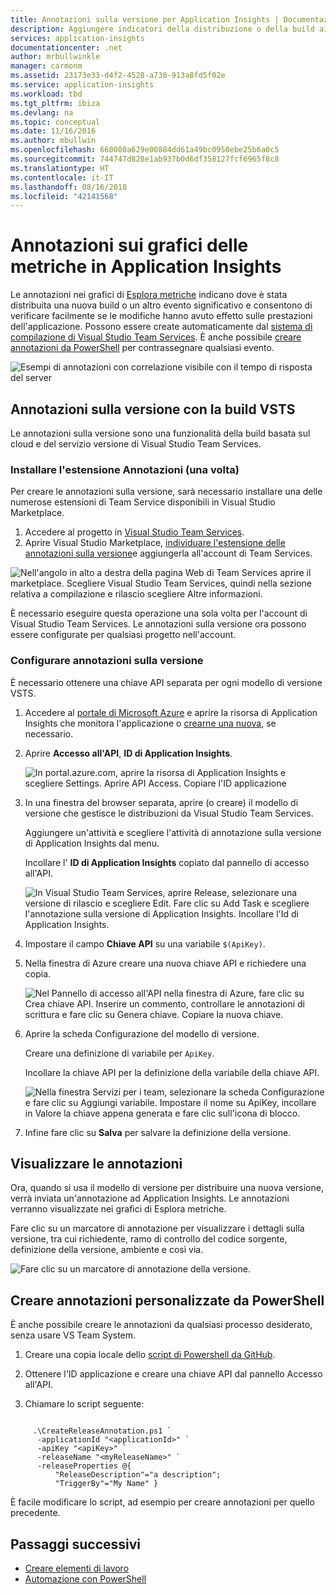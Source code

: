 ```yaml
---
title: Annotazioni sulla versione per Application Insights | Documentazione Microsoft
description: Aggiungere indicatori della distribuzione o della build ai grafici di Esplora metriche in Application Insights.
services: application-insights
documentationcenter: .net
author: mrbullwinkle
manager: carmonm
ms.assetid: 23173e33-d4f2-4528-a730-913a8fd5f02e
ms.service: application-insights
ms.workload: tbd
ms.tgt_pltfrm: ibiza
ms.devlang: na
ms.topic: conceptual
ms.date: 11/16/2016
ms.author: mbullwin
ms.openlocfilehash: 660080a629e00884dd61a49bc0950ebe25b6a0c5
ms.sourcegitcommit: 744747d828e1ab937b0d6df358127fcf6965f8c8
ms.translationtype: HT
ms.contentlocale: it-IT
ms.lasthandoff: 08/16/2018
ms.locfileid: "42141568"
---
```

# <a name="annotations-on-metric-charts-in-application-insights"></a>Annotazioni sui grafici delle metriche in Application Insights
Le annotazioni nei grafici di [Esplora metriche](app-insights-metrics-explorer.md) indicano dove è stata distribuita una nuova build o un altro evento significativo e consentono di verificare facilmente se le modifiche hanno avuto effetto sulle prestazioni dell'applicazione. Possono essere create automaticamente dal [sistema di compilazione di Visual Studio Team Services](https://docs.microsoft.com/vsts/pipelines/tasks/). È anche possibile [creare annotazioni da PowerShell](#create-annotations-from-powershell) per contrassegnare qualsiasi evento.

![Esempi di annotazioni con correlazione visibile con il tempo di risposta del server](./media/app-insights-annotations/00.png)



## <a name="release-annotations-with-vsts-build"></a>Annotazioni sulla versione con la build VSTS

Le annotazioni sulla versione sono una funzionalità della build basata sul cloud e del servizio versione di Visual Studio Team Services. 

### <a name="install-the-annotations-extension-one-time"></a>Installare l'estensione Annotazioni (una volta)
Per creare le annotazioni sulla versione, sarà necessario installare una delle numerose estensioni di Team Service disponibili in Visual Studio Marketplace.

1. Accedere al progetto in [Visual Studio Team Services](https://visualstudio.microsoft.com/vso/).
2. Aprire Visual Studio Marketplace, [individuare l'estensione delle annotazioni sulla versione](https://marketplace.visualstudio.com/items/ms-appinsights.appinsightsreleaseannotations)e aggiungerla all'account di Team Services.

![Nell'angolo in alto a destra della pagina Web di Team Services aprire il marketplace. Scegliere Visual Studio Team Services, quindi nella sezione relativa a compilazione e rilascio scegliere Altre informazioni.](./media/app-insights-annotations/10.png)

È necessario eseguire questa operazione una sola volta per l'account di Visual Studio Team Services. Le annotazioni sulla versione ora possono essere configurate per qualsiasi progetto nell'account. 

### <a name="configure-release-annotations"></a>Configurare annotazioni sulla versione

È necessario ottenere una chiave API separata per ogni modello di versione VSTS.

1. Accedere al [portale di Microsoft Azure](https://portal.azure.com) e aprire la risorsa di Application Insights che monitora l'applicazione o [crearne una nuova](app-insights-overview.md), se necessario.
2. Aprire **Accesso all'API**, **ID di Application Insights**.
   
    ![In portal.azure.com, aprire la risorsa di Application Insights e scegliere Settings. Aprire API Access. Copiare l'ID applicazione](./media/app-insights-annotations/20.png)

4. In una finestra del browser separata, aprire (o creare) il modello di versione che gestisce le distribuzioni da Visual Studio Team Services. 
   
    Aggiungere un'attività e scegliere l'attività di annotazione sulla versione di Application Insights dal menu.
   
    Incollare l' **ID di Application Insights** copiato dal pannello di accesso all'API.
   
    ![In Visual Studio Team Services, aprire Release, selezionare una versione di rilascio e scegliere Edit. Fare clic su Add Task e scegliere l'annotazione sulla versione di Application Insights. Incollare l'Id di Application Insights.](./media/app-insights-annotations/30.png)
4. Impostare il campo **Chiave API** su una variabile `$(ApiKey)`.

5. Nella finestra di Azure creare una nuova chiave API e richiedere una copia.
   
    ![Nel Pannello di accesso all'API nella finestra di Azure, fare clic su Crea chiave API. Inserire un commento, controllare le annotazioni di scrittura e fare clic su Genera chiave. Copiare la nuova chiave.](./media/app-insights-annotations/40.png)

6. Aprire la scheda Configurazione del modello di versione.
   
    Creare una definizione di variabile per `ApiKey`.
   
    Incollare la chiave API per la definizione della variabile della chiave API.
   
    ![Nella finestra Servizi per i team, selezionare la scheda Configurazione e fare clic su Aggiungi variabile. Impostare il nome su ApiKey, incollare in Valore la chiave appena generata e fare clic sull'icona di blocco.](./media/app-insights-annotations/50.png)
7. Infine fare clic su **Salva** per salvare la definizione della versione.


## <a name="view-annotations"></a>Visualizzare le annotazioni
Ora, quando si usa il modello di versione per distribuire una nuova versione, verrà inviata un'annotazione ad Application Insights. Le annotazioni verranno visualizzate nei grafici di Esplora metriche.

Fare clic su un marcatore di annotazione per visualizzare i dettagli sulla versione, tra cui richiedente, ramo di controllo del codice sorgente, definizione della versione, ambiente e così via.

![Fare clic su un marcatore di annotazione della versione.](./media/app-insights-annotations/60.png)

## <a name="create-custom-annotations-from-powershell"></a>Creare annotazioni personalizzate da PowerShell
È anche possibile creare le annotazioni da qualsiasi processo desiderato, senza usare VS Team System. 


1. Creare una copia locale dello [script di Powershell da GitHub](https://github.com/Microsoft/ApplicationInsights-Home/blob/master/API/CreateReleaseAnnotation.ps1).

2. Ottenere l'ID applicazione e creare una chiave API dal pannello Accesso all'API.

3. Chiamare lo script seguente:

```PS

     .\CreateReleaseAnnotation.ps1 `
      -applicationId "<applicationId>" `
      -apiKey "<apiKey>" `
      -releaseName "<myReleaseName>" `
      -releaseProperties @{
          "ReleaseDescription"="a description";
          "TriggerBy"="My Name" }
```

È facile modificare lo script, ad esempio per creare annotazioni per quello precedente.

## <a name="next-steps"></a>Passaggi successivi

* [Creare elementi di lavoro](app-insights-diagnostic-search.md#create-work-item)
* [Automazione con PowerShell](app-insights-powershell.md)
